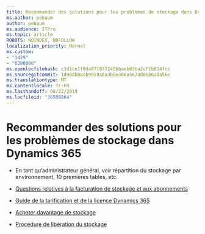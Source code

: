 ```yaml
---
title: Recommander des solutions pour les problèmes de stockage dans Dynamics 365
ms.author: pebaum
author: pebaum
ms.audience: ITPro
ms.topic: article
ROBOTS: NOINDEX, NOFOLLOW
localization_priority: Normal
ms.custom:
- "1429"
- "6200006"
ms.openlocfilehash: c3d1ce1f0da0710772456baeb63ba2cf1b834fcc
ms.sourcegitcommit: 1d98db8acb9959aba3b5e308a567ade6b62da56c
ms.translationtype: MT
ms.contentlocale: fr-FR
ms.lasthandoff: 08/22/2019
ms.locfileid: "36509864"
---
```

# <a name="recommend-solutions-for-dynamics-365-storage-issues"></a>Recommander des solutions pour les problèmes de stockage dans Dynamics 365

* En tant qu’administrateur général, voir répartition du stockage par environnement, 10 premières tables, etc.

* [Questions relatives à la facturation de stockage et aux abonnements](https://docs.microsoft.com/dynamics365/customer-engagement/admin/contact-information-microsoft-dynamics-365-online-billing-support)

* [Guide de la tarification et de la licence Dynamics 365](https://dynamics.microsoft.com/pricing/)

* [Acheter davantage de stockage](https://docs.microsoft.com/dynamics365/customer-engagement/admin/manage-storage#add-storage-to-dynamics-365-online)

* [Procédure de libération du stockage](https://docs.microsoft.com/dynamics365/customer-engagement/admin/free-storage-space)
